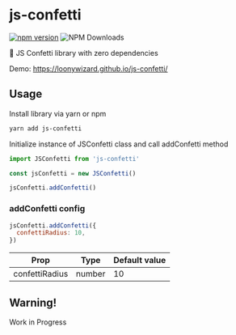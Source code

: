 # js-confetti

[![npm version](https://badge.fury.io/js/js-confetti.svg)](https://badge.fury.io/js/js-confetti)
![NPM Downloads](https://img.shields.io/npm/dw/js-confetti)

🎉 JS Confetti library with zero dependencies

Demo: https://loonywizard.github.io/js-confetti/

## Usage

Install library via yarn or npm

```sh
yarn add js-confetti
```

Initialize instance of JSConfetti class and call addConfetti method

```js
import JSConfetti from 'js-confetti'

const jsConfetti = new JSConfetti()

jsConfetti.addConfetti()
```

### addConfetti config

```js
jsConfetti.addConfetti({
  confettiRadius: 10,
})
```

| Prop           | Type        | Default value |
| -------------- | ----------- | ------------- |
| confettiRadius | number      | 10            |


## Warning!

Work in Progress
